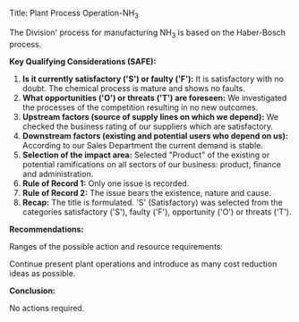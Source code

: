 Title: Plant Process Operation-NH<sub>3</sub>

The Division' process for manufacturing NH<sub>3</sub> is based on the Haber-Bosch process.

**Key Qualifying Considerations (SAFE):**

1. **Is it currently satisfactory ('S') or faulty ('F'):** It is satisfactory with no doubt. The chemical process is mature and shows no faults.
1. **What opportunities ('O') or threats ('T') are foreseen:** We investigated the processes of the competition resulting in no new outcomes.
1. **Upstream factors (source of supply lines on which we depend):** We checked the business rating of our suppliers which are satisfactory.
1. **Downstream factors (existing and potential users who depend on us):** According to our Sales Department the current demand is stable.
1. **Selection of the impact area:** Selected "Product" of the existing or potential ramifications on all sectors of our business: product, finance and administration.
1. **Rule of Record 1:** Only one issue is recorded.
1. **Rule of Record 2:** The issue bears the existence, nature and cause. 
1. **Recap:** The title is formulated. 'S' (Satisfactory) was selected from the categories satisfactory ('S'), faulty ('F'), opportunity ('O') or threats ('T').

**Recommendations:**

Ranges of the possible action and resource requirements:

Continue present plant operations and introduce as many cost reduction ideas as possible.

**Conclusion:**

No actions required.
